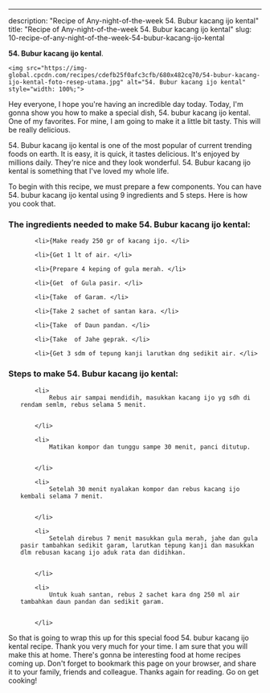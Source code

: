 ---
description: "Recipe of Any-night-of-the-week 54. Bubur kacang ijo kental"
title: "Recipe of Any-night-of-the-week 54. Bubur kacang ijo kental"
slug: 10-recipe-of-any-night-of-the-week-54-bubur-kacang-ijo-kental

<p>
	<strong>54. Bubur kacang ijo kental</strong>. 
	
</p>
<p>
	
	<img src="https://img-global.cpcdn.com/recipes/cdefb25f0afc3cfb/680x482cq70/54-bubur-kacang-ijo-kental-foto-resep-utama.jpg" alt="54. Bubur kacang ijo kental" style="width: 100%;">
	
	
</p>
<p>
	Hey everyone, I hope you're having an incredible day today. Today, I'm gonna show you how to make a special dish, 54. bubur kacang ijo kental. One of my favorites. For mine, I am going to make it a little bit tasty. This will be really delicious.
</p>
	
<p>
	54. Bubur kacang ijo kental is one of the most popular of current trending foods on earth. It is easy, it is quick, it tastes delicious. It's enjoyed by millions daily. They're nice and they look wonderful. 54. Bubur kacang ijo kental is something that I've loved my whole life.
</p>
<p>
	
</p>

<p>
To begin with this recipe, we must prepare a few components. You can have 54. bubur kacang ijo kental using 9 ingredients and 5 steps. Here is how you cook that.
</p>

<h3>The ingredients needed to make 54. Bubur kacang ijo kental:</h3>

<ol>
	
		<li>{Make ready 250 gr of kacang ijo. </li>
	
		<li>{Get 1 lt of air. </li>
	
		<li>{Prepare 4 keping of gula merah. </li>
	
		<li>{Get  of Gula pasir. </li>
	
		<li>{Take  of Garam. </li>
	
		<li>{Take 2 sachet of santan kara. </li>
	
		<li>{Take  of Daun pandan. </li>
	
		<li>{Take  of Jahe geprak. </li>
	
		<li>{Get 3 sdm of tepung kanji larutkan dng sedikit air. </li>
	
</ol>
<p>
	
</p>

<h3>Steps to make 54. Bubur kacang ijo kental:</h3>

<ol>
	
		<li>
			Rebus air sampai mendidih, masukkan kacang ijo yg sdh di rendam semlm, rebus selama 5 menit.
			
			
		</li>
	
		<li>
			Matikan kompor dan tunggu sampe 30 menit, panci ditutup.
			
			
		</li>
	
		<li>
			Setelah 30 menit nyalakan kompor dan rebus kacang ijo kembali selama 7 menit.
			
			
		</li>
	
		<li>
			Setelah direbus 7 menit masukkan gula merah, jahe dan gula pasir tambahkan sedikit garam, larutkan tepung kanji dan masukkan dlm rebusan kacang ijo aduk rata dan didihkan.
			
			
		</li>
	
		<li>
			Untuk kuah santan, rebus 2 sachet kara dng 250 ml air tambahkan daun pandan dan sedikit garam.
			
			
		</li>
	
</ol>

<p>
	
</p>

<p>
	So that is going to wrap this up for this special food 54. bubur kacang ijo kental recipe. Thank you very much for your time. I am sure that you will make this at home. There's gonna be interesting food at home recipes coming up. Don't forget to bookmark this page on your browser, and share it to your family, friends and colleague. Thanks again for reading. Go on get cooking!
</p>
